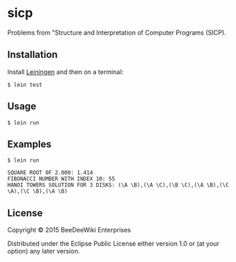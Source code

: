 # sicp

Problems from "Structure and Interpretation of Computer Programs (SICP).

## Installation

Install [Leiningen](http://leiningen.org/) and then on a terminal:

    $ lein test

## Usage

    $ lein run

## Examples

    $ lein run

    SQUARE ROOT OF 2.000: 1.414
    FIBONACCI NUMBER WITH INDEX 10: 55
    HANOI TOWERS SOLUTION FOR 3 DISKS: (\A \B),(\A \C),(\B \C),(\A \B),(\C \A),(\C \B),(\A \B)

## License

Copyright © 2015 BeeDeeWiki Enterprises

Distributed under the Eclipse Public License either version 1.0 or (at
your option) any later version.
